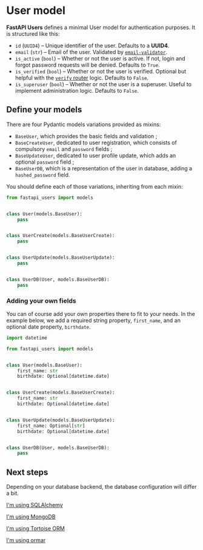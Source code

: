 # User model

**FastAPI Users** defines a minimal User model for authentication purposes. It is structured like this:

* `id` (`UUID4`) – Unique identifier of the user. Defaults to a **UUID4**.
* `email` (`str`) – Email of the user. Validated by [`email-validator`](https://github.com/JoshData/python-email-validator).
* `is_active` (`bool`) – Whether or not the user is active. If not, login and forgot password requests will be denied. Defaults to `True`.
* `is_verified` (`bool`) – Whether or not the user is verified. Optional but helpful with the [`verify` router](./routers/verify.md) logic. Defaults to `False`.
* `is_superuser` (`bool`) – Whether or not the user is a superuser. Useful to implement administration logic. Defaults to `False`.

## Define your models

There are four Pydantic models variations provided as mixins:

* `BaseUser`, which provides the basic fields and validation ;
* `BaseCreateUser`, dedicated to user registration, which consists of compulsory `email` and `password` fields ;
* `BaseUpdateUser`, dedicated to user profile update, which adds an optional `password` field ;
* `BaseUserDB`, which is a representation of the user in database, adding a `hashed_password` field.

You should define each of those variations, inheriting from each mixin:

```py
from fastapi_users import models


class User(models.BaseUser):
    pass


class UserCreate(models.BaseUserCreate):
    pass


class UserUpdate(models.BaseUserUpdate):
    pass


class UserDB(User, models.BaseUserDB):
    pass
```

### Adding your own fields

You can of course add your own properties there to fit to your needs. In the example below, we add a required string property, `first_name`, and an optional date property, `birthdate`.

```py
import datetime

from fastapi_users import models


class User(models.BaseUser):
    first_name: str
    birthdate: Optional[datetime.date]


class UserCreate(models.BaseUserCreate):
    first_name: str
    birthdate: Optional[datetime.date]


class UserUpdate(models.BaseUserUpdate):
    first_name: Optional[str]
    birthdate: Optional[datetime.date]


class UserDB(User, models.BaseUserDB):
    pass
```

## Next steps

Depending on your database backend, the database configuration will differ a bit.

[I'm using SQLAlchemy](databases/sqlalchemy.md)

[I'm using MongoDB](databases/mongodb.md)

[I'm using Tortoise ORM](databases/tortoise.md)

[I'm using ormar](databases/ormar.md)
